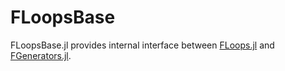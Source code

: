 # FLoopsBase

FLoopsBase.jl provides internal interface between
[FLoops.jl](https://github.com/JuliaFolds/FLoops.jl) and
[FGenerators.jl](https://github.com/JuliaFolds/FGenerators.jl).
